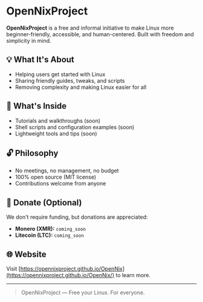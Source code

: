 # OpenNixProject

**OpenNixProject** is a free and informal initiative to make Linux more beginner-friendly, accessible, and human-centered. Built with freedom and simplicity in mind.

## 💡 What It's About
- Helping users get started with Linux
- Sharing friendly guides, tweaks, and scripts
- Removing complexity and making Linux easier for all

## 📂 What's Inside
- Tutorials and walkthroughs (soon)
- Shell scripts and configuration examples (soon)
- Lightweight tools and tips (soon)

## 🔓 Philosophy
- No meetings, no management, no budget
- 100% open source (MIT license)
- Contributions welcome from anyone

## 💸 Donate (Optional)
We don't require funding, but donations are appreciated:

- **Monero (XMR):** `coming_soon`
- **Litecoin (LTC):** `coming_soon`

## 🌐 Website
Visit [https://opennixproject.github.io/OpenNix](https://opennixproject.github.io/OpenNix/) to learn more.

---

> OpenNixProject — Free your Linux. For everyone.
